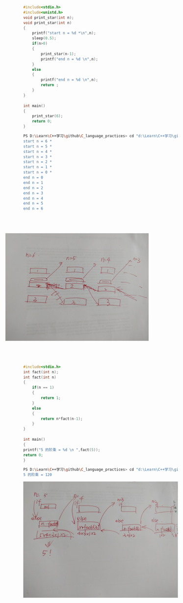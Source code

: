 ```C
#include<stdio.h>
#include<unistd.h>
void print_star(int n);
void print_star(int n)
{
    printf("start n = %d *\n",n);
    sleep(0.5);
    if(n>0)
    {
        print_star(n-1);
        printf("end n = %d \n",n);
    }
    else
    {
        printf("end n = %d \n",n);
        return ;
    }
}

int main()
{
    print_star(6);
    return 0;
}
```
```bash
PS D:\Learn\C++学习\github\C_language_practices> cd "d:\Learn\C++学习\github\C_language_practices\" ; if ($?) { gcc tempCodeRunnerFile.c -o tempCodeRunnerFile } ; if ($?) { .\tempCodeRunnerFile }      
start n = 6 *
start n = 5 *
start n = 4 *
start n = 3 *
start n = 2 *
start n = 1 *
start n = 0 *
end n = 0
end n = 1
end n = 2
end n = 3
end n = 4
end n = 5
end n = 6
```
<img src="./picture/递归.jpg" style="transform:rotate(270deg);" width="350" style="text-align: center;" >


```c
#include<stdio.h>
int fact(int n);
int fact(int n)
{
    if(n == 1)
    {
        return 1;
    }
    else
    {
        return n*fact(n-1);
    }
}

int main()
{
printf("5 的阶乘 = %d \n ",fact(5));
return 0;
}
```
```bash
PS D:\Learn\C++学习\github\C_language_practices> cd "d:\Learn\C++学习\github\C_language_practices\" ; if ($?) { gcc tempCodeRunnerFile.c -o tempCodeRunnerFile } ; if ($?) { .\tempCodeRunnerFile }
5 的阶乘 = 120 
```
<img src="./picture/fact(intn).jpg" width="750" style="text-align: center;" >
